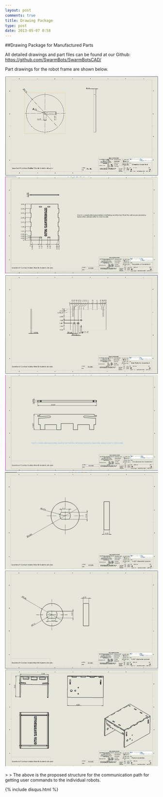 ```yaml
---
layout: post
comments: true
title: Drawing Package
type: post
date: 2013-05-07 0:58
---
```


##Drawing Package for Manufactured Parts

All detailed drawings and part files can be found at our Github: https://github.com/SwarmBots/SwarmBotsCAD/

Part drawings for the robot frame are shown below.

<div class="center container"><img class="bigImage" src="/img/wheel.jpg" alt="figure 1. Wheel" /></div>
<div class="center container"><img class="bigImage" src="/img/top-plate.jpg" alt="figure 2. top plate"/></div>
<div class="center container"><img class="bigImage" src="/img/side-plate.jpg" alt="figure 3. side plate" /></div>
<div class="center container"><img class="bigImage" src="/img/crossbrace.jpg" alt="figure 4. crossbrace" /></div>
<div class="center container"><img class="bigImage" src="/img/625-spacer.jpg" alt="figure 5. 0.625 inch diameter spacer"/></div>
<div class="center container"><img class="bigImage" src="/img/500-spacer.jpg" alt="figure 6. 0.500 inch diameter spacer" /></div>
<div class="center container"><img class="bigImage" src="/img/frame-assem.jpg" alt="figure 7. frame assembly" /></div>
</br>
>
> The above is the proposed structure for the communication path for getting user commands to the individual robots.




{% include disqus.html %}
